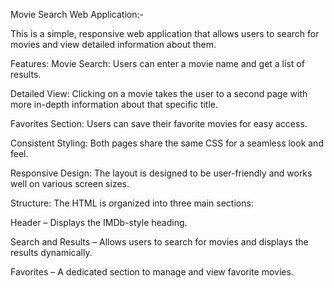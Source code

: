 Movie Search Web Application:-

This is a simple, responsive web application that allows users to search for movies and view detailed information about them.

Features:
Movie Search: Users can enter a movie name and get a list of results.

Detailed View: Clicking on a movie takes the user to a second page with more in-depth information about that specific title.

Favorites Section: Users can save their favorite movies for easy access.

Consistent Styling: Both pages share the same CSS for a seamless look and feel.

Responsive Design: The layout is designed to be user-friendly and works well on various screen sizes.

Structure:
The HTML is organized into three main sections:

Header – Displays the IMDb-style heading.

Search and Results – Allows users to search for movies and displays the results dynamically.

Favorites – A dedicated section to manage and view favorite movies.


